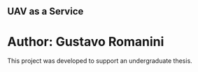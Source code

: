 ## UAV as a Service

# Author: Gustavo Romanini

This project was developed to support an undergraduate thesis.
